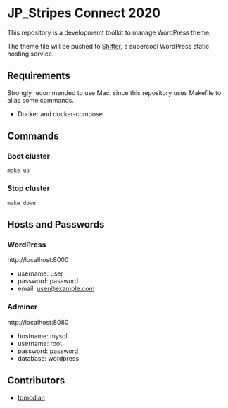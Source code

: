 # JP_Stripes Connect 2020

This repository is a developmemt toolkit to manage WordPress theme.

The theme file will be pushed to [Shifter](https://www.getshifter.io), a supercool WordPress static hosting service.

## Requirements

Strongly recommended to use Mac, since this repository uses Makefile to alias some commands.

- Docker and docker-compose

## Commands

### Boot cluster

    make up

### Stop cluster

    make down

## Hosts and Passwords

### WordPress

http://localhost:8000

- username: user
- password: password
- email: user@example.com

### Adminer

http://localhost:8080

- hostname: mysql
- username: root
- password: password
- database: wordpress

## Contributors

- [tomodian](https://github.com/tomodian)
